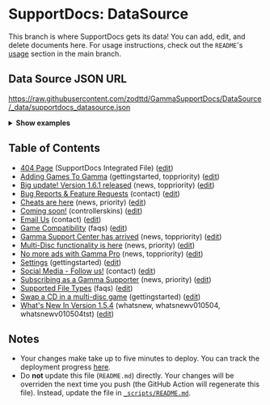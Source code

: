 # SupportDocs: DataSource
This branch is where SupportDocs gets its data! You can add, edit, and delete documents here. For usage instructions, check out the `README`'s [usage](https://github.com/aheze/SupportDocs#using-the-github-repository) section in the main branch.

## Data Source JSON URL
<a href="https://raw.githubusercontent.com/zodttd/GammaSupportDocs/DataSource/_data/supportdocs_datasource.json">https://raw.githubusercontent.com/zodttd/GammaSupportDocs/DataSource/_data/supportdocs_datasource.json</a>

<details markdown="1">
<summary><strong>Show examples</strong></summary>

<hr>

### SwiftUI
```swift
struct SwiftUIExampleView_MinimalCode: View {
    let dataSource = URL(string: "https://raw.githubusercontent.com/zodttd/GammaSupportDocs/DataSource/_data/supportdocs_datasource.json")!
    @State var supportDocsPresented = false
    
    var body: some View {
        Button("Present SupportDocs from SwiftUI!") { supportDocsPresented = true }
        .sheet(isPresented: $supportDocsPresented, content: {
            SupportDocsView(dataSource: dataSource, isPresented: $supportDocsPresented)
        })
    }
}
```

### UIKit
```swift
class UIKitExampleController_MinimalCode: UIViewController {
    /**
    Connect this inside the storyboard.
    
    This is just for demo purposes, so it's not connected yet.
    */
    @IBAction func presentButtonPressed(_ sender: Any) {
        let dataSource = URL(string: "https://raw.githubusercontent.com/zodttd/GammaSupportDocs/DataSource/_data/supportdocs_datasource.json")!
    
        let supportDocsViewController = SupportDocsViewController(dataSource: dataSource)
        self.present(supportDocsViewController, animated: true, completion: nil)
    }
}
```

<hr>

</details>

## Table of Contents
- [404 Page](https://zodttd.github.io/GammaSupportDocs/404) (SupportDocs Integrated File) ([edit](https://github.com/zodttd/GammaSupportDocs/edit/DataSource/404.md))
- [Adding Games To Gamma](https://zodttd.github.io/GammaSupportDocs/GettingStarted/AddGames) (gettingstarted, toppriority) ([edit](https://github.com/zodttd/GammaSupportDocs/edit/DataSource/GettingStarted/AddGames.md))
- [Big update! Version 1.6.1 released](https://zodttd.github.io/GammaSupportDocs/News/Version010601) (news, toppriority) ([edit](https://github.com/zodttd/GammaSupportDocs/edit/DataSource/News/Version010601.md))
- [Bug Reports & Feature Requests](https://zodttd.github.io/GammaSupportDocs/Contact/BugReport2) (contact) ([edit](https://github.com/zodttd/GammaSupportDocs/edit/DataSource/Contact/BugReport2.md))
- [Cheats are here](https://zodttd.github.io/GammaSupportDocs/News/CheatCodes-2) (news, priority) ([edit](https://github.com/zodttd/GammaSupportDocs/edit/DataSource/News/CheatCodes-2.md))
- [Coming soon!](https://zodttd.github.io/GammaSupportDocs/ControllerSkins/ComingSoon) (controllerskins) ([edit](https://github.com/zodttd/GammaSupportDocs/edit/DataSource/ControllerSkins/ComingSoon.md))
- [Email Us](https://zodttd.github.io/GammaSupportDocs/Contact/Email) (contact) ([edit](https://github.com/zodttd/GammaSupportDocs/edit/DataSource/Contact/Email.md))
- [Game Compatibility](https://zodttd.github.io/GammaSupportDocs/FAQs/Compatibility) (faqs) ([edit](https://github.com/zodttd/GammaSupportDocs/edit/DataSource/FAQs/Compatibility.md))
- [Gamma Support Center has arrived](https://zodttd.github.io/GammaSupportDocs/News/GammaSupportArrived) (news, toppriority) ([edit](https://github.com/zodttd/GammaSupportDocs/edit/DataSource/News/GammaSupportArrived.md))
- [Multi-Disc functionality is here](https://zodttd.github.io/GammaSupportDocs/News/MutiDisc) (news, priority) ([edit](https://github.com/zodttd/GammaSupportDocs/edit/DataSource/News/MutiDisc.md))
- [No more ads with Gamma Pro](https://zodttd.github.io/GammaSupportDocs/News/GammaPro) (news, toppriority) ([edit](https://github.com/zodttd/GammaSupportDocs/edit/DataSource/News/GammaPro.md))
- [Settings](https://zodttd.github.io/GammaSupportDocs/GettingStarted/Settings) (gettingstarted) ([edit](https://github.com/zodttd/GammaSupportDocs/edit/DataSource/GettingStarted/Settings.md))
- [Social Media - Follow us!](https://zodttd.github.io/GammaSupportDocs/Contact/SocialMedia) (contact) ([edit](https://github.com/zodttd/GammaSupportDocs/edit/DataSource/Contact/SocialMedia.md))
- [Subscribing as a Gamma Supporter](https://zodttd.github.io/GammaSupportDocs/News/GammaSupporters) (news, priority) ([edit](https://github.com/zodttd/GammaSupportDocs/edit/DataSource/News/GammaSupporters.md))
- [Supported File Types](https://zodttd.github.io/GammaSupportDocs/FAQs/SupportedFileTypes) (faqs) ([edit](https://github.com/zodttd/GammaSupportDocs/edit/DataSource/FAQs/SupportedFileTypes.md))
- [Swap a CD in a multi-disc game](https://zodttd.github.io/GammaSupportDocs/GettingStarted/MultiDisc) (gettingstarted) ([edit](https://github.com/zodttd/GammaSupportDocs/edit/DataSource/GettingStarted/MultiDisc.md))
- [What's New In Version 1.5.4](https://zodttd.github.io/GammaSupportDocs/WhatsNew/v010504tst) (whatsnew, whatsnewv010504, whatsnewv010504tst) ([edit](https://github.com/zodttd/GammaSupportDocs/edit/DataSource/WhatsNew/v010504tst.md))


## Notes
- Your changes make take up to five minutes to deploy. You can track the deployment progress [here](https://github.com/zodttd/GammaSupportDocs/deployments/activity_log?environment=github-pages).
- Do **not** update this file (`README.md`) directly. Your changes will be overriden the next time you push (the GitHub Action will regenerate this file). Instead, update the file in [`_scripts/README.md`](https://github.com/zodttd/GammaSupportDocs/edit/DataSource/_scripts/README.md). 